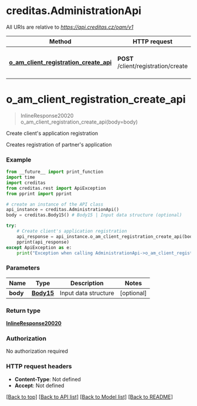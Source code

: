 # creditas.AdministrationApi

All URIs are relative to *https://api.creditas.cz/oam/v1*

Method | HTTP request | Description
------------- | ------------- | -------------
[**o_am_client_registration_create_api**](AdministrationApi.md#o_am_client_registration_create_api) | **POST** /client/registration/create | Create client&#39;s application registration


# **o_am_client_registration_create_api**
> InlineResponse20020 o_am_client_registration_create_api(body=body)

Create client's application registration

Creates registration of partner's application

### Example
```python
from __future__ import print_function
import time
import creditas
from creditas.rest import ApiException
from pprint import pprint

# create an instance of the API class
api_instance = creditas.AdministrationApi()
body = creditas.Body15() # Body15 | Input data structure (optional)

try:
    # Create client's application registration
    api_response = api_instance.o_am_client_registration_create_api(body=body)
    pprint(api_response)
except ApiException as e:
    print("Exception when calling AdministrationApi->o_am_client_registration_create_api: %s\n" % e)
```

### Parameters

Name | Type | Description  | Notes
------------- | ------------- | ------------- | -------------
 **body** | [**Body15**](Body15.md)| Input data structure | [optional] 

### Return type

[**InlineResponse20020**](InlineResponse20020.md)

### Authorization

No authorization required

### HTTP request headers

 - **Content-Type**: Not defined
 - **Accept**: Not defined

[[Back to top]](#) [[Back to API list]](../README.md#documentation-for-api-endpoints) [[Back to Model list]](../README.md#documentation-for-models) [[Back to README]](../README.md)

